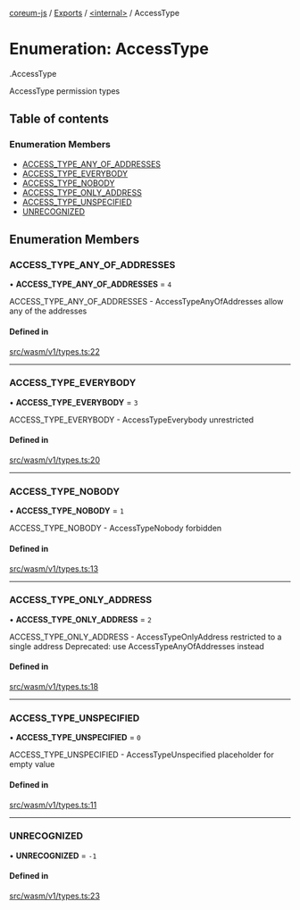 [coreum-js](../README.md) / [Exports](../modules.md) / [<internal\>](../modules/internal_.md) / AccessType

# Enumeration: AccessType

[<internal>](../modules/internal_.md).AccessType

AccessType permission types

## Table of contents

### Enumeration Members

- [ACCESS\_TYPE\_ANY\_OF\_ADDRESSES](internal_.AccessType.md#access_type_any_of_addresses)
- [ACCESS\_TYPE\_EVERYBODY](internal_.AccessType.md#access_type_everybody)
- [ACCESS\_TYPE\_NOBODY](internal_.AccessType.md#access_type_nobody)
- [ACCESS\_TYPE\_ONLY\_ADDRESS](internal_.AccessType.md#access_type_only_address)
- [ACCESS\_TYPE\_UNSPECIFIED](internal_.AccessType.md#access_type_unspecified)
- [UNRECOGNIZED](internal_.AccessType.md#unrecognized)

## Enumeration Members

### ACCESS\_TYPE\_ANY\_OF\_ADDRESSES

• **ACCESS\_TYPE\_ANY\_OF\_ADDRESSES** = ``4``

ACCESS_TYPE_ANY_OF_ADDRESSES - AccessTypeAnyOfAddresses allow any of the addresses

#### Defined in

[src/wasm/v1/types.ts:22](https://github.com/CooperFoundation/coreum-js/blob/b574423/src/wasm/v1/types.ts#L22)

___

### ACCESS\_TYPE\_EVERYBODY

• **ACCESS\_TYPE\_EVERYBODY** = ``3``

ACCESS_TYPE_EVERYBODY - AccessTypeEverybody unrestricted

#### Defined in

[src/wasm/v1/types.ts:20](https://github.com/CooperFoundation/coreum-js/blob/b574423/src/wasm/v1/types.ts#L20)

___

### ACCESS\_TYPE\_NOBODY

• **ACCESS\_TYPE\_NOBODY** = ``1``

ACCESS_TYPE_NOBODY - AccessTypeNobody forbidden

#### Defined in

[src/wasm/v1/types.ts:13](https://github.com/CooperFoundation/coreum-js/blob/b574423/src/wasm/v1/types.ts#L13)

___

### ACCESS\_TYPE\_ONLY\_ADDRESS

• **ACCESS\_TYPE\_ONLY\_ADDRESS** = ``2``

ACCESS_TYPE_ONLY_ADDRESS - AccessTypeOnlyAddress restricted to a single address
Deprecated: use AccessTypeAnyOfAddresses instead

#### Defined in

[src/wasm/v1/types.ts:18](https://github.com/CooperFoundation/coreum-js/blob/b574423/src/wasm/v1/types.ts#L18)

___

### ACCESS\_TYPE\_UNSPECIFIED

• **ACCESS\_TYPE\_UNSPECIFIED** = ``0``

ACCESS_TYPE_UNSPECIFIED - AccessTypeUnspecified placeholder for empty value

#### Defined in

[src/wasm/v1/types.ts:11](https://github.com/CooperFoundation/coreum-js/blob/b574423/src/wasm/v1/types.ts#L11)

___

### UNRECOGNIZED

• **UNRECOGNIZED** = ``-1``

#### Defined in

[src/wasm/v1/types.ts:23](https://github.com/CooperFoundation/coreum-js/blob/b574423/src/wasm/v1/types.ts#L23)
